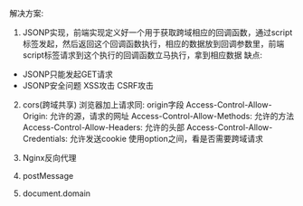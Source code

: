 解决方案:
1. JSONP实现，前端实现定义好一个用于获取跨域相应的回调函数，通过script标签发起，然后返回这个回调函数执行，相应的数据放到回调参数里，前端script标签请求到这个执行的回调函数立马执行，拿到相应数据
缺点: 
- JSONP只能发起GET请求
- JSONP安全问题 XSS攻击 CSRF攻击

2. cors(跨域共享)
浏览器加上请求同: origin字段
Access-Control-Allow-Origin: 允许的源，请求的网址
Access-Control-Allow-Methods: 允许的方法
Access-Control-Allow-Headers: 允许的头部
Access-Control-Allow-Credentials: 允许发送cookie
使用option之间，看是否需要跨域请求

3. Nginx反向代理
4. postMessage
5. document.domain